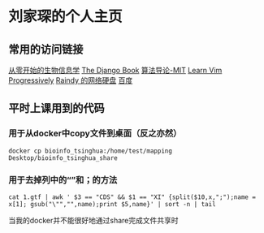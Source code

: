 # 刘家琛的个人主页
## 常用的访问链接
[从零开始的生物信息学](https://zhuanlan.zhihu.com/c_1060579529482948608)
[The Django Book](http://djangobook.py3k.cn/2.0/)
[算法导论-MIT](https://www.bilibili.com/video/BV1Tb411M7FA?from=search&seid=9248342711021682564)
[Learn Vim Progressively](http://yannesposito.com/Scratch/en/blog/Learn-Vim-Progressively/)
[Raindy 的网络硬盘](http://raindy.ys168.com/)
[百度](https://www.baidu.com)
## 平时上课用到的代码
### 用于从docker中copy文件到桌面（反之亦然）
    
    docker cp bioinfo_tsinghua:/home/test/mapping Desktop/bioinfo_tsinghua_share
    
### 用于去掉列中的“”和；的方法
    
    cat 1.gtf | awk ' $3 == "CDS" && $1 == "XI" {split($10,x,";");name = x[1]; gsub("\"","",name);print $5,name}' | sort -n | tail
    
    
当我的docker并不能很好地通过share完成文件共享时
